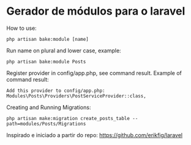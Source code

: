 # Gerador de módulos para o laravel

How to use:

```
php artisan bake:module [name]
```

Run name on plural and lower case, example:

```
php artisan bake:module Posts
```

Register provider in config/app.php, see command result. Example of command result:

```
Add this provider to config/app.php:
Modules\Posts\Providers\PostServiceProvider::class,
```

Creating and Running Migrations:

```
php artisan make:migration create_posts_table --path=modules/Posts/Migrations
```

Inspirado e iniciado a partir do repo: https://github.com/erikfig/laravel